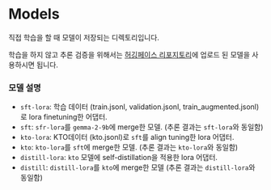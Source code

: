 # Models

직접 학습을 할 때 모델이 저장되는 디렉토리입니다.

학습을 하지 않고 추론 검증을 위해서는 [허깅페이스 리포지토리](https://huggingface.co/seongmin/malpyung2024)에 업로드 된 모델을 사용하시면 됩니다.


### 모델 설명
- `sft-lora`: 학습 데이터 (train.jsonl, validation.jsonl, train_augmented.jsonl)로 lora finetuning한 어댑터.
- `sft`: `sfr-lora`를 `gemma-2-9b`에 merge한 모델. (추론 결과는 `sft-lora`와 동일함)
- `kto-lora`: KTO데이터 (kto.jsonl)로 `sft`를 align tuning한 lora 어댑터.
- `kto`: `kto-lora`를 `sft`에 merge한 모델. (추론 결과는 `kto-lora`와 동일함)
- `distill-lora`: `kto` 모델에 self-distillation을 적용한 lora 어댑터.
- `distill`: `distill-lora`를 `kto`에 merge한 모델 (추론 결과는 `distill-lora`와 동일함)
